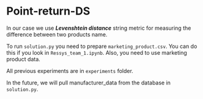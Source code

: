 # Point-return-DS

In our case we use  ***Levenshtein distance*** string metric for measuring the difference between two products name.

To run `solution.py` you need to prepare `marketing_product.csv`.
You can do this if you look in `Ressys_team_1.ipynb`. Also, you need to use marketing product data.

All previous experiments are in `experiments` folder.

In the future, we will pull manufacturer_data from the database in `solution.py`.